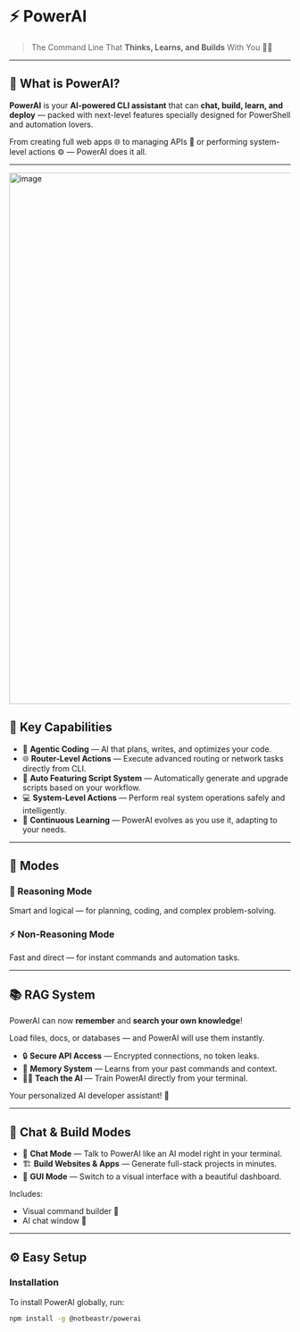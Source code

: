 # ⚡ PowerAI

> The Command Line That **Thinks, Learns, and Builds** With You 🤖💡

---

## 🚀 What is PowerAI?

**PowerAI** is your **AI-powered CLI assistant** that can **chat, build, learn, and deploy** — packed with next-level features specially designed for PowerShell and automation lovers.

From creating full web apps 🌐 to managing APIs 🔐 or performing system-level actions ⚙️ — PowerAI does it all.

---
<img width="1542" height="951" alt="image" src="https://github.com/user-attachments/assets/350d7122-393e-4eb2-811f-7a1cf3a948f6" />

## 🧩 Key Capabilities

- 🧠 **Agentic Coding** — AI that plans, writes, and optimizes your code.
- 🌐 **Router-Level Actions** — Execute advanced routing or network tasks directly from CLI.
- 🤖 **Auto Featuring Script System** — Automatically generate and upgrade scripts based on your workflow.
- 💻 **System-Level Actions** — Perform real system operations safely and intelligently.
- 🔄 **Continuous Learning** — PowerAI evolves as you use it, adapting to your needs.

---

## 🧠 Modes

### 💭 Reasoning Mode  
Smart and logical — for planning, coding, and complex problem-solving.

### ⚡ Non-Reasoning Mode  
Fast and direct — for instant commands and automation tasks.

---

## 📚 RAG System

PowerAI can now **remember** and **search your own knowledge**!

Load files, docs, or databases — and PowerAI will use them instantly.

- 🔒 **Secure API Access** — Encrypted connections, no token leaks.  
- 🧠 **Memory System** — Learns from your past commands and context.  
- 🧑‍🏫 **Teach the AI** — Train PowerAI directly from your terminal.  

Your personalized AI developer assistant! 🚀

---

## 💬 Chat & Build Modes

- 💬 **Chat Mode** — Talk to PowerAI like an AI model right in your terminal.  
- 🏗️ **Build Websites & Apps** — Generate full-stack projects in minutes.  
- 💎 **GUI Mode** — Switch to a visual interface with a beautiful dashboard.  

Includes:
- Visual command builder 🎨  
- AI chat window 💬  

---

## ⚙️ Easy Setup

### Installation

To install PowerAI globally, run:

```bash
npm install -g @notbeastr/powerai
